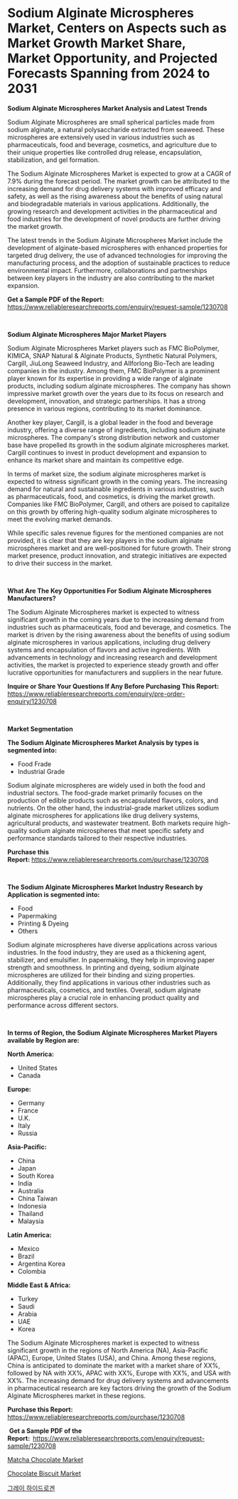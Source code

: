 <p><h1>Sodium Alginate Microspheres Market, Centers on Aspects such as Market Growth Market Share, Market Opportunity, and Projected Forecasts Spanning from 2024 to 2031</h1></p><p><strong>Sodium Alginate Microspheres Market Analysis and Latest Trends</strong></p>
<p><p>Sodium Alginate Microspheres are small spherical particles made from sodium alginate, a natural polysaccharide extracted from seaweed. These microspheres are extensively used in various industries such as pharmaceuticals, food and beverage, cosmetics, and agriculture due to their unique properties like controlled drug release, encapsulation, stabilization, and gel formation.</p><p>The Sodium Alginate Microspheres Market is expected to grow at a CAGR of 7.9% during the forecast period. The market growth can be attributed to the increasing demand for drug delivery systems with improved efficacy and safety, as well as the rising awareness about the benefits of using natural and biodegradable materials in various applications. Additionally, the growing research and development activities in the pharmaceutical and food industries for the development of novel products are further driving the market growth.</p><p>The latest trends in the Sodium Alginate Microspheres Market include the development of alginate-based microspheres with enhanced properties for targeted drug delivery, the use of advanced technologies for improving the manufacturing process, and the adoption of sustainable practices to reduce environmental impact. Furthermore, collaborations and partnerships between key players in the industry are also contributing to the market expansion.</p></p>
<p><strong>Get a Sample PDF of the Report:&nbsp;</strong> <a href="https://www.reliableresearchreports.com/enquiry/request-sample/1230708">https://www.reliableresearchreports.com/enquiry/request-sample/1230708</a></p>
<p>&nbsp;</p>
<p><strong>Sodium Alginate Microspheres Major Market Players</strong></p>
<p><p>Sodium Alginate Microspheres Market players such as FMC BioPolymer, KIMICA, SNAP Natural & Alginate Products, Synthetic Natural Polymers, Cargill, JiuLong Seaweed Industry, and Allforlong Bio-Tech are leading companies in the industry. Among them, FMC BioPolymer is a prominent player known for its expertise in providing a wide range of alginate products, including sodium alginate microspheres. The company has shown impressive market growth over the years due to its focus on research and development, innovation, and strategic partnerships. It has a strong presence in various regions, contributing to its market dominance.</p><p>Another key player, Cargill, is a global leader in the food and beverage industry, offering a diverse range of ingredients, including sodium alginate microspheres. The company's strong distribution network and customer base have propelled its growth in the sodium alginate microspheres market. Cargill continues to invest in product development and expansion to enhance its market share and maintain its competitive edge.</p><p>In terms of market size, the sodium alginate microspheres market is expected to witness significant growth in the coming years. The increasing demand for natural and sustainable ingredients in various industries, such as pharmaceuticals, food, and cosmetics, is driving the market growth. Companies like FMC BioPolymer, Cargill, and others are poised to capitalize on this growth by offering high-quality sodium alginate microspheres to meet the evolving market demands.</p><p>While specific sales revenue figures for the mentioned companies are not provided, it is clear that they are key players in the sodium alginate microspheres market and are well-positioned for future growth. Their strong market presence, product innovation, and strategic initiatives are expected to drive their success in the market.</p></p>
<p>&nbsp;</p>
<p><strong>What Are The Key Opportunities For Sodium Alginate Microspheres Manufacturers?</strong></p>
<p><p>The Sodium Alginate Microspheres market is expected to witness significant growth in the coming years due to the increasing demand from industries such as pharmaceuticals, food and beverage, and cosmetics. The market is driven by the rising awareness about the benefits of using sodium alginate microspheres in various applications, including drug delivery systems and encapsulation of flavors and active ingredients. With advancements in technology and increasing research and development activities, the market is projected to experience steady growth and offer lucrative opportunities for manufacturers and suppliers in the near future.</p></p>
<p><strong>Inquire or Share Your Questions If Any Before Purchasing This Report:</strong> <a href="https://www.reliableresearchreports.com/enquiry/pre-order-enquiry/1230708">https://www.reliableresearchreports.com/enquiry/pre-order-enquiry/1230708</a></p>
<p>&nbsp;</p>
<p><strong>Market Segmentation</strong></p>
<p><strong>The Sodium Alginate Microspheres Market Analysis by types is segmented into:</strong></p>
<p><ul><li>Food Frade</li><li>Industrial Grade</li></ul></p>
<p><p>Sodium alginate microspheres are widely used in both the food and industrial sectors. The food-grade market primarily focuses on the production of edible products such as encapsulated flavors, colors, and nutrients. On the other hand, the industrial-grade market utilizes sodium alginate microspheres for applications like drug delivery systems, agricultural products, and wastewater treatment. Both markets require high-quality sodium alginate microspheres that meet specific safety and performance standards tailored to their respective industries.</p></p>
<p><strong>Purchase this Report:&nbsp;</strong><a href="https://www.reliableresearchreports.com/purchase/1230708">https://www.reliableresearchreports.com/purchase/1230708</a></p>
<p>&nbsp;</p>
<p><strong>The Sodium Alginate Microspheres Market Industry Research by Application is segmented into:</strong></p>
<p><ul><li>Food</li><li>Papermaking</li><li>Printing & Dyeing</li><li>Others</li></ul></p>
<p><p>Sodium alginate microspheres have diverse applications across various industries. In the food industry, they are used as a thickening agent, stabilizer, and emulsifier. In papermaking, they help in improving paper strength and smoothness. In printing and dyeing, sodium alginate microspheres are utilized for their binding and sizing properties. Additionally, they find applications in various other industries such as pharmaceuticals, cosmetics, and textiles. Overall, sodium alginate microspheres play a crucial role in enhancing product quality and performance across different sectors.</p></p>
<p>&nbsp;</p>
<p><strong>In terms of Region, the Sodium Alginate Microspheres Market Players available by Region are:</strong></p>
<p>
    <p> <strong> North America: </strong>
        <ul>
            <li>United States</li>
            <li>Canada</li>
        </ul>
        </p> 
    <p> <strong> Europe: </strong>
        <ul>
            <li>Germany</li>
            <li>France</li>
            <li>U.K.</li>
            <li>Italy</li>
            <li>Russia</li>
        </ul>
        </p> 
    <p> <strong> Asia-Pacific: </strong>
        <ul>
            <li>China</li>
            <li>Japan</li>
            <li>South Korea</li>
            <li>India</li>
            <li>Australia</li>
            <li>China Taiwan</li>
            <li>Indonesia</li>
            <li>Thailand</li>
            <li>Malaysia</li>
        </ul>
        </p> 
    <p> <strong> Latin America: </strong>
        <ul>
            <li>Mexico</li>
            <li>Brazil</li>
            <li>Argentina Korea</li>
            <li>Colombia</li>
        </ul>
        </p> 
    <p> <strong> Middle East & Africa: </strong>
        <ul>
            <li>Turkey</li>
            <li>Saudi</li>
            <li>Arabia</li>
            <li>UAE</li>
            <li>Korea</li>
        </ul>
    </p>
    </p>
<p><p>The Sodium Alginate Microspheres market is expected to witness significant growth in the regions of North America (NA), Asia-Pacific (APAC), Europe, United States (USA), and China. Among these regions, China is anticipated to dominate the market with a market share of XX%, followed by NA with XX%, APAC with XX%, Europe with XX%, and USA with XX%. The increasing demand for drug delivery systems and advancements in pharmaceutical research are key factors driving the growth of the Sodium Alginate Microspheres market in these regions.</p></p>
<p><strong>Purchase this Report: </strong><a href="https://www.reliableresearchreports.com/purchase/1230708">https://www.reliableresearchreports.com/purchase/1230708</a></p>
<p>&nbsp;<strong>Get a Sample PDF of the Report:&nbsp;&nbsp;</strong><a href="https://www.reliableresearchreports.com/enquiry/request-sample/1230708">https://www.reliableresearchreports.com/enquiry/request-sample/1230708</a></p>
<p><strong></strong></p>
<p><p><a href="https://view.publitas.com/reportprime-1/global-matcha-chocolate-market-by-types-applications-and-major-players-with-regional-growth-rate-analysis-and-development-situation-from-2024-to-2031/">Matcha Chocolate Market</a></p><p><a href="https://view.publitas.com/reportprime-1/chocolate-biscuit-market-provides-a-comprehensive-analysis-including-a-macro-overview-of-the-market-as-well-as-micro-details-such-as-market-size-and-competitive-landscape/">Chocolate Biscuit Market</a></p><p><a href="https://medium.com/@cheddar67856/%ED%9A%8C%EC%83%89-%EC%88%98%EC%86%8C-%EC%8B%9C%EC%9E%A5-%EB%B6%84%EC%84%9D-%EA%B7%B8-cagr-%EC%8B%9C%EC%9E%A5-%EC%84%B8%EB%B6%84%ED%99%94-%EB%B0%8F-%EC%84%B8%EA%B3%84-%EC%82%B0%EC%97%85-%EA%B0%9C%EC%9A%94-49f0a80fe755">그레이 하이드로겐</a></p></p>